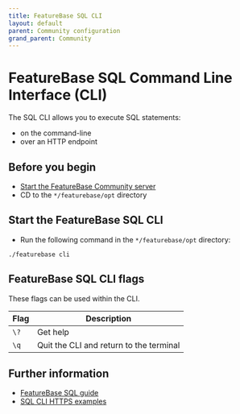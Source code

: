 ```yaml
---
title: FeatureBase SQL CLI
layout: default
parent: Community configuration
grand_parent: Community
---
```


# FeatureBase SQL Command Line Interface (CLI)

The SQL CLI allows you to execute SQL statements:
* on the command-line
* over an HTTP endpoint

## Before you begin

* [Start the FeatureBase Community server](/docs/community/com-startup-connect)
* CD to the `*/featurebase/opt` directory

## Start the FeatureBase SQL CLI

* Run the following command in the `*/featurebase/opt` directory:

```
./featurebase cli
```

## FeatureBase SQL CLI flags

These flags can be used within the CLI.

| Flag | Description |
|---|---|
| `\?` | Get help |
| `\q` | Quit the CLI and return to the terminal |

## Further information

* [FeatureBase SQL guide](/docs/sql-guide/sql-guide-home)
* [SQL CLI HTTPS examples](/docs/community/com-api/old-sql-endpoint)
